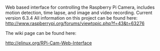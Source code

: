 Web based interface for controlling the Raspberry Pi Camera, includes motion detection, time lapse, and image and video recording.
Current version 6.3.4
All information on this project can be found here: http://www.raspberrypi.org/forums/viewtopic.php?f=43&t=63276

The wiki page can be found here:

http://elinux.org/RPi-Cam-Web-Interface
